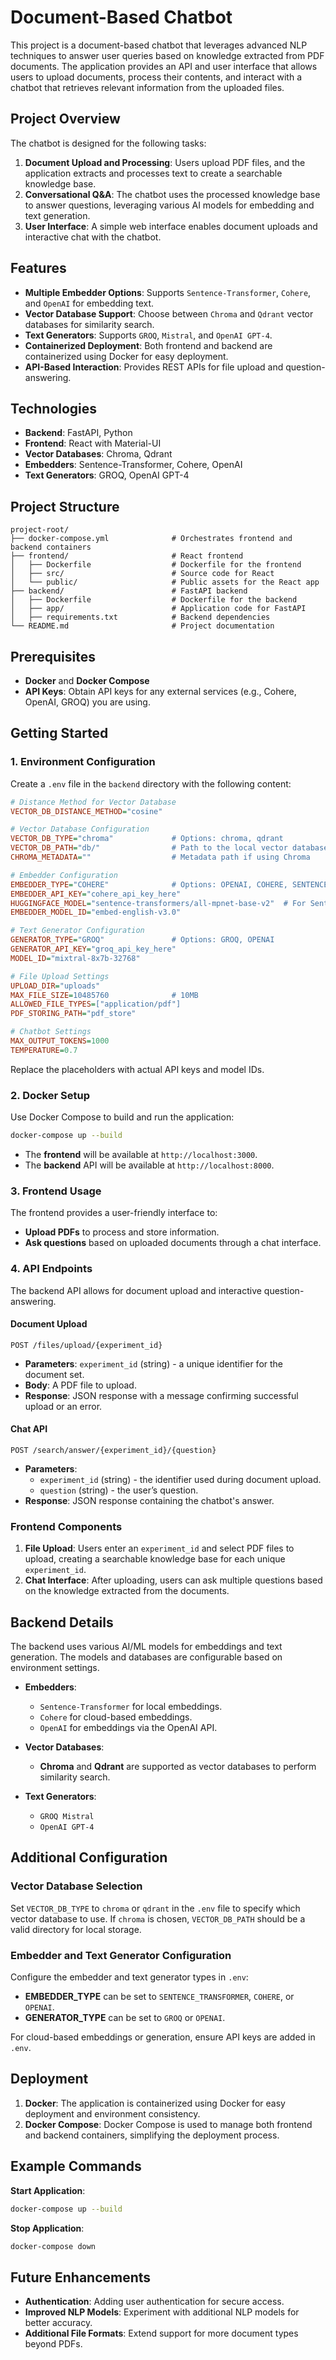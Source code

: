 
# Document-Based Chatbot

This project is a document-based chatbot that leverages advanced NLP techniques to answer user queries based on knowledge extracted from PDF documents. The application provides an API and user interface that allows users to upload documents, process their contents, and interact with a chatbot that retrieves relevant information from the uploaded files.

## Project Overview

The chatbot is designed for the following tasks:
1. **Document Upload and Processing**: Users upload PDF files, and the application extracts and processes text to create a searchable knowledge base.
2. **Conversational Q&A**: The chatbot uses the processed knowledge base to answer questions, leveraging various AI models for embedding and text generation.
3. **User Interface**: A simple web interface enables document uploads and interactive chat with the chatbot.

## Features

- **Multiple Embedder Options**: Supports `Sentence-Transformer`, `Cohere`, and `OpenAI` for embedding text.
- **Vector Database Support**: Choose between `Chroma` and `Qdrant` vector databases for similarity search.
- **Text Generators**: Supports `GROQ`, `Mistral`, and `OpenAI GPT-4`.
- **Containerized Deployment**: Both frontend and backend are containerized using Docker for easy deployment.
- **API-Based Interaction**: Provides REST APIs for file upload and question-answering.

## Technologies

- **Backend**: FastAPI, Python
- **Frontend**: React with Material-UI
- **Vector Databases**: Chroma, Qdrant
- **Embedders**: Sentence-Transformer, Cohere, OpenAI
- **Text Generators**: GROQ, OpenAI GPT-4

## Project Structure

```
project-root/
├── docker-compose.yml              # Orchestrates frontend and backend containers
├── frontend/                       # React frontend
│   ├── Dockerfile                  # Dockerfile for the frontend
│   ├── src/                        # Source code for React
│   └── public/                     # Public assets for the React app
├── backend/                        # FastAPI backend
│   ├── Dockerfile                  # Dockerfile for the backend
│   ├── app/                        # Application code for FastAPI
│   ├── requirements.txt            # Backend dependencies
└── README.md                       # Project documentation
```

## Prerequisites

- **Docker** and **Docker Compose**
- **API Keys**: Obtain API keys for any external services (e.g., Cohere, OpenAI, GROQ) you are using.

## Getting Started

### 1. Environment Configuration

Create a `.env` file in the `backend` directory with the following content:

```ini
# Distance Method for Vector Database
VECTOR_DB_DISTANCE_METHOD="cosine"

# Vector Database Configuration
VECTOR_DB_TYPE="chroma"             # Options: chroma, qdrant
VECTOR_DB_PATH="db/"                # Path to the local vector database files
CHROMA_METADATA=""                  # Metadata path if using Chroma

# Embedder Configuration
EMBEDDER_TYPE="COHERE"              # Options: OPENAI, COHERE, SENTENCE_TRANSFORMER
EMBEDDER_API_KEY="cohere_api_key_here"
HUGGINGFACE_MODEL="sentence-transformers/all-mpnet-base-v2"  # For Sentence Transformer
EMBEDDER_MODEL_ID="embed-english-v3.0"

# Text Generator Configuration
GENERATOR_TYPE="GROQ"               # Options: GROQ, OPENAI
GENERATOR_API_KEY="groq_api_key_here"
MODEL_ID="mixtral-8x7b-32768"

# File Upload Settings
UPLOAD_DIR="uploads"
MAX_FILE_SIZE=10485760              # 10MB
ALLOWED_FILE_TYPES=["application/pdf"]
PDF_STORING_PATH="pdf_store"

# Chatbot Settings
MAX_OUTPUT_TOKENS=1000
TEMPERATURE=0.7
```

Replace the placeholders with actual API keys and model IDs.

### 2. Docker Setup

Use Docker Compose to build and run the application:

```bash
docker-compose up --build
```

- The **frontend** will be available at `http://localhost:3000`.
- The **backend** API will be available at `http://localhost:8000`.

### 3. Frontend Usage

The frontend provides a user-friendly interface to:
- **Upload PDFs** to process and store information.
- **Ask questions** based on uploaded documents through a chat interface.

### 4. API Endpoints

The backend API allows for document upload and interactive question-answering.

#### Document Upload

`POST /files/upload/{experiment_id}`

- **Parameters**: `experiment_id` (string) - a unique identifier for the document set.
- **Body**: A PDF file to upload.
- **Response**: JSON response with a message confirming successful upload or an error.

#### Chat API

`POST /search/answer/{experiment_id}/{question}`

- **Parameters**: 
  - `experiment_id` (string) - the identifier used during document upload.
  - `question` (string) - the user’s question.
- **Response**: JSON response containing the chatbot's answer.

### Frontend Components

1. **File Upload**: Users enter an `experiment_id` and select PDF files to upload, creating a searchable knowledge base for each unique `experiment_id`.
2. **Chat Interface**: After uploading, users can ask multiple questions based on the knowledge extracted from the documents.

## Backend Details

The backend uses various AI/ML models for embeddings and text generation. The models and databases are configurable based on environment settings.

- **Embedders**:
  - `Sentence-Transformer` for local embeddings.
  - `Cohere` for cloud-based embeddings.
  - `OpenAI` for embeddings via the OpenAI API.
  
- **Vector Databases**:
  - **Chroma** and **Qdrant** are supported as vector databases to perform similarity search.

- **Text Generators**:
  - `GROQ Mistral`
  - `OpenAI GPT-4`

## Additional Configuration

### Vector Database Selection

Set `VECTOR_DB_TYPE` to `chroma` or `qdrant` in the `.env` file to specify which vector database to use. If `chroma` is chosen, `VECTOR_DB_PATH` should be a valid directory for local storage.

### Embedder and Text Generator Configuration

Configure the embedder and text generator types in `.env`:
- **EMBEDDER_TYPE** can be set to `SENTENCE_TRANSFORMER`, `COHERE`, or `OPENAI`.
- **GENERATOR_TYPE** can be set to `GROQ` or `OPENAI`.

For cloud-based embeddings or generation, ensure API keys are added in `.env`.

## Deployment

1. **Docker**: The application is containerized using Docker for easy deployment and environment consistency.
2. **Docker Compose**: Docker Compose is used to manage both frontend and backend containers, simplifying the deployment process.

## Example Commands

**Start Application**:
```bash
docker-compose up --build
```

**Stop Application**:
```bash
docker-compose down
```

## Future Enhancements

- **Authentication**: Adding user authentication for secure access.
- **Improved NLP Models**: Experiment with additional NLP models for better accuracy.
- **Additional File Formats**: Extend support for more document types beyond PDFs.

